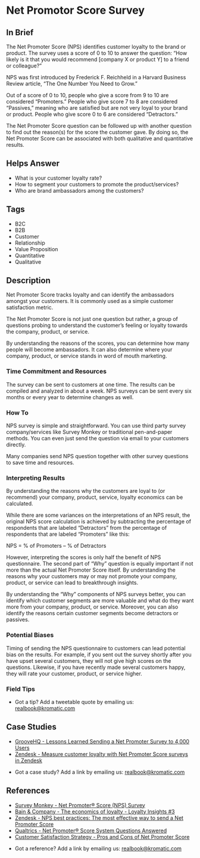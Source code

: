 # Net Promotor Score Survey

## In Brief
The Net Promoter Score (NPS) identifies customer loyalty to the brand or product. The survey uses a score of 0 to 10 to answer the question: “How likely is it that you would recommend [company X or product Y] to a friend or colleague?”

NPS was first introduced by Frederick F. Reichheld in a Harvard Business Review article, “The One Number You Need to Grow.” 

Out of a score of 0 to 10, people who give a score from 9 to 10 are considered “Promoters.” People who give score 7 to 8 are considered “Passives,” meaning who are satisfied but are not very loyal to your brand or product. People who give score 0 to 6 are considered “Detractors.” 

The Net Promoter Score question can be followed up with another question to find out the reason(s) for the score the customer gave. By doing so, the Net Promoter Score can be associated with both qualitative and quantitative results.

## Helps Answer
- What is your customer loyalty rate?
- How to segment your customers to promote the product/services?
- Who are brand ambassadors among the customers?

## Tags
- B2C
- B2B
- Customer
- Relationship
- Value Proposition
- Quantitative
- Qualitative

## Description
Net Promoter Score tracks loyalty and can identify the ambassadors amongst your customers. It is commonly used as a simple customer satisfaction metric.

The Net Promoter Score is not just one question but rather, a group of questions probing to understand the customer’s feeling or loyalty towards the company, product, or service. 

By understanding the reasons of the scores, you can determine how many people will become ambassadors. It can also determine where your company, product, or service stands in word of mouth marketing.

### Time Commitment and Resources
The survey can be sent to customers at one time. The results can be compiled and analyzed in about a week. NPS surveys can be sent every six months or every year to determine changes as well.

### How To
NPS survey is simple and straightforward. You can use third party survey company/services like Survey Monkey or traditional pen-and-paper methods. You can even just send the question via email to your customers directly. 

Many companies send NPS question together with other survey questions to save time and resources. 

### Interpreting Results
By understanding the reasons why the customers are loyal to (or recommend) your company, product, service, loyalty economics can be calculated. 

While there are some variances on the interpretations of an NPS result, the original NPS score calculation is achieved by subtracting the percentage of respondents that are labeled “Detractors” from the percentage of respondents that are labeled “Promoters” like this: 

NPS = % of Promoters – % of Detractors

However, interpreting the scores is only half the benefit of NPS questionnaire. The second part of “Why” question is equally important if not more than the actual Net Promoter Score itself. By understanding the reasons why your customers may or may not promote your company, product, or service can lead to breakthrough insights.

By understanding the “Why” components of NPS surveys better, you can identify which customer segments are more valuable and what do they want more from your company, product, or service. Moreover, you can also identify the reasons certain customer segments become detractors or passives. 

### Potential Biases
Timing of sending the NPS questionnaire to customers can lead potential bias on the results. For example, if you sent out the survey shortly after you have upset several customers, they will not give high scores on the questions. Likewise, if you have recently made several customers happy, they will rate your customer, product, or service higher. 

### Field Tips
* Got a tip? Add a tweetable quote by emailing us: [realbook@kromatic.com](mailto:realbook@kromatic.com)

## Case Studies
- [GrooveHQ - Lessons Learned Sending a Net Promoter Survey to 4,000 Users](https://www.groovehq.com/blog/net-promoter-score)
- [Zendesk -  Measure customer loyalty with Net Promoter Score surveys in Zendesk](https://www.zendesk.com/blog/nps-net-promoter-score/)
* Got a case study? Add a link by emailing us: [realbook@kromatic.com](mailto:realbook@kromatic.com) 

## References
- [Survey Monkey - Net Promoter® Score (NPS) Survey](https://www.surveymonkey.com/mp/net-promoter-score/)
- [Bain & Company - The economics of loyalty - Loyalty Insights #3](http://www.bain.com/publications/articles/the-economics-of-loyalty.aspx)
- [Zendesk - NPS best practices: The most effective way to send a Net Promoter Score](https://support.zendesk.com/hc/en-us/articles/203759086-NPS-best-practices-The-most-effective-way-to-send-a-Net-Promoter-Score-survey)
- [Qualtrics - Net Promoter® Score System Questions Answered](https://www.qualtrics.com/market-research/nps/)
- [Customer Satisfaction Strategy - Pros and Cons of Net Promoter Score](http://customersatisfactionstrategy.com/netpromoterscore.html)
* Got a reference? Add a link by emailing us: [realbook@kromatic.com](realbook@kromatic.com)

